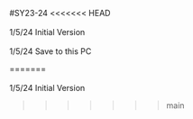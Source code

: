 #SY23-24
<<<<<<< HEAD
<br><br>1/5/24 Initial Version
<br><br>1/5/24 Save to this PC

=======
<br>
<br>
1/5/24 Initial Version
>>>>>>> main
